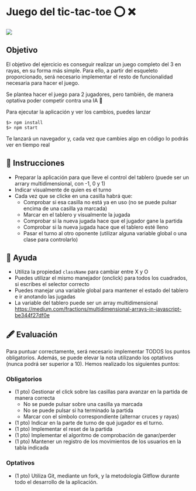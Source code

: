 # Juego del tic-tac-toe ⭕ ❌

![](screenshot.png)

## Objetivo

El objetivo del ejercicio es conseguir realizar un juego completo del 3 en rayas, en su forma más simple.
Para ello, a partir del esqueleto proporcionado, será necesario implementar el resto de funcionalidad necesaria para hacer el juego.

Se plantea hacer el juego para 2 jugadores, pero también, de manera optativa poder competir contra una IA 🤖

Para ejecutar la aplicación y ver los cambios, puedes lanzar

```
$> npm install
$> npm start
```

Te lanzará un navegador y, cada vez que cambies algo en código lo podrás ver en tiempo real

## 📑 Instrucciones

- Preparar la aplicación para que lleve el control del tablero (puede ser un arrary multidimensional, con -1, 0 y 1)
- Indicar visualmente de quien es el turno
- Cada vez que se clicke en una casilla habrá que:
  - Comprobar si esa casilla no está ya en uso (no se puede pulsar encima de una casilla ya marcada)
  - Marcar en el tablero y visualmente la jugada
  - Comprobar si la nueva jugada hace que el jugador gane la partida
  - Comprobar si la nueva jugada hace que el tablero esté lleno
  - Pasar el turno al otro oponente (utilizar alguna variable global o una clase para controlarlo)

## 🤫 Ayuda

- Utiliza la propiedad `className` para cambiar entre X y O
- Puedes utilizar el mismo manejador (onclick) para todos los cuadrados, si escribes el selector correcto
- Puedes manejar una variable global para mantener el estado del tablero e ir anotando las jugadas
- La variable del tablero puede ser un array multidimensional https://medium.com/fractions/multidimensional-arrays-in-javascript-be344f27df0e

## 🖋️ Evaluación

Para puntuar correctamente, será necesario implementar TODOS los puntos obligatorios. Además, se puede elevar la nota utilizando los optativos (nunca podrá ser superior a 10).
Hemos realizado los siguientes puntos:

### Obligatorios

- (1 pto) Gestionar el click sobre las casillas para avanzar en la partida de manera correcta
  - No se puede pulsar sobre una casilla ya marcada
  - No se puede pulsar si ha terminado la partida
  - Marcar con el símbolo correspondiente (alternar cruces y rayas)
- (1 pto) Indicar en la parte de turno de qué jugador es el turno.
- (1 pto) Implementar el reset de la partida
- (1 pto) Implementar el algoritmo de comprobación de ganar/perder
- (1 pto) Mantener un registro de los movimientos de los usuarios en la tabla indicada

### Optativos

- (1 pto) Utiliza Git, mediante un fork, y la metodología Gitflow durante todo el desarrollo de la aplicación.
